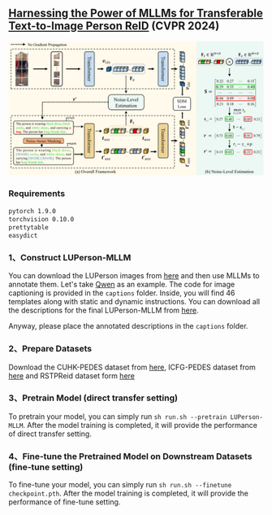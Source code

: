 ## [Harnessing the Power of MLLMs for Transferable Text-to-Image Person ReID](https://arxiv.org/abs/2207.03132) (CVPR 2024)

<!-- ### Introduction
This is the Pytorch implementation for M<sup>3</sup>L. -->

![](figures/framework.png)

### Requirements
```
pytorch 1.9.0
torchvision 0.10.0
prettytable
easydict
```

### 1、Construct LUPerson-MLLM
You can download the LUPerson images from [here](https://github.com/DengpanFu/LUPerson) and then use MLLMs to annotate them. Let's take [Qwen](https://github.com/QwenLM/Qwen-VL) as an example. The code for image captioning is provided in the ```captions``` folder. Inside, you will find 46 templates along with static and dynamic instructions. You can download all the descriptions for the final LUPerson-MLLM from [here](https://huggingface.co/datasets/TwT-6/LUPerson-MLLM-captions). 

Anyway, please place the annotated descriptions in the ```captions``` folder.

### 2、Prepare Datasets
Download the CUHK-PEDES dataset from [here](https://github.com/ShuangLI59/Person-Search-with-Natural-Language-Description), ICFG-PEDES dataset from [here](https://github.com/zifyloo/SSAN) and RSTPReid dataset form [here](https://github.com/NjtechCVLab/RSTPReid-Dataset)

### 3、Pretrain Model (direct transfer setting)
To pretrain your model, you can simply run ```sh run.sh --pretrain LUPerson-MLLM```. After the model training is completed, it will provide the performance of direct transfer setting.

### 4、Fine-tune the Pretrained Model on Downstream Datasets (fine-tune setting)
To fine-tune your model, you can simply run ```sh run.sh --finetune checkpoint.pth```. After the model training is completed, it will provide the performance of fine-tune setting.

